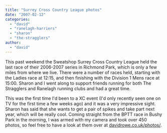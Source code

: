 ```yaml
---
title: "Surrey Cross Country League photos"
date: "2007-02-12"
categories: 
  - "david"
  - "ranelagh-harriers"
  - "sharon"
  - "the-stragglers"
author:
  - "david"
---
```


This past weekend the Sweatshop Surrey Cross Country League held the last race of their 2006-2007 series in Richmond Park, which is only a few miles from where we live. There were a number of races held, starting with the Ladies race at 12:15, and then finishing with the Division 1 Mens race at 15:00. Sharon and I went along to support friends running for both The Stragglers and Ranelagh running clubs and had a great time.

This was the first time I'd been to a XC event (I'd only recently seen one on TV for the first time a few weeks ago) and it was a very impressive sight. Sharon has said that she wants to get a pair of spikes and take part next year, which will be really cool. Coming straight from the BPTT race in Bushy Park in the morning, I was armed with my camera and took over 450 photos, so feel free to have a look at them over at [davidrowe.co.uk/photos/](http://davidrowe.co.uk/photos/).
